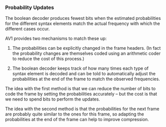 ### Probability Updates

The boolean decoder produces fewest bits when the estimated probabilities for the different syntax elements match the actual frequency with which the different cases occur.

AV1 provides two mechanisms to match these up:

  1. The probabilities can be explicitly changed in the frame headers. (In
     fact the probability changes are themselves coded using an arithmetic
     coder to reduce the cost of this process.)

  2. The boolean decoder keeps track of how many times each type of syntax
     element is decoded and can be told to automatically adjust the
     probabilities at the end of the frame to match the observed frequencies.

The idea with the first method is that we can reduce the number of bits to code the frame by setting the probabilities accurately – but the cost is that we need to spend bits to perform the updates.

The idea with the second method is that the probabilities for the next frame are probably quite similar to the ones for this frame, so adapting the probabilities at the end of the frame can help to improve compression.